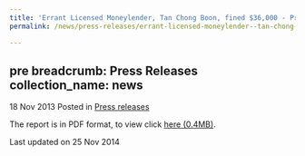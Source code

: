 ```yaml
---
title: 'Errant Licensed Moneylender, Tan Chong Boon, fined $36,000 - Press Release'
permalink: /news/press-releases/errant-licensed-moneylender--tan-chong-boon--fined--36-000

---
```

pre
breadcrumb: Press Releases
collection_name: news
---

18 Nov 2013 Posted in [Press releases](/news/press-releases)

The report is in PDF format, to view click [here (0.4MB)](/files/news/press-releases/2013/11/PressReleaseConvictionAndSentencingOfTanChongBoon.pdf).

<p class="right-side-updated">Last updated on 25 Nov 2014</p>


